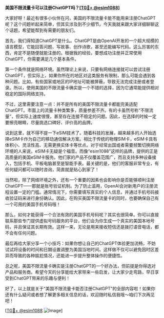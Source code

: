 **美国不限流量卡可以注册ChatGPT吗？[[TG💪+ @esim1088](https://t.me/s/esim1088)]**

大家好呀！最近有很多小伙伴在问，美国的不限流量卡能不能用来注册ChatGPT呢？这个问题听起来简单，但其实涉及到不少细节。今天我就来跟大家详细聊聊这个话题，希望能帮到有需要的朋友们。

首先，我们得知道ChatGPT是什么。ChatGPT是由OpenAI开发的一个超大规模的语言模型，它能回答问题、写故事、创作诗歌，甚至还能编写代码。这么厉害的东西，肯定不是随便就能注册的。根据我的经验，要想成功注册并正常使用ChatGPT，你需要满足几个基本条件。

第一个条件就是网络环境。虽然理论上来说，只要有网络连接就可以尝试注册ChatGPT，但实际上，如果你所在的地区对这类服务有限制，那么可能会遇到各种问题。比如，有些国家或地区的IP地址可能被屏蔽，导致无法完成注册或者登录。所以，使用美国的不限流量卡确实是一个不错的选择，因为它通常能提供相对稳定的国际网络支持。

不过，这里需要注意一点：并不是所有的美国不限流量卡都能完美适配ChatGPT。市面上的流量卡种类繁多，质量参差不齐。有的卡虽然号称“不限流量”，但实际上速度很慢，甚至存在连接不稳定的问题。因此，在选择的时候一定要擦亮眼睛，尽量挑选口碑好、评价高的品牌。

说到这里，就不得不提一下eSIM技术了。随着科技的发展，越来越多的人开始选择eSIM卡作为自己的移动通信解决方案。相比于传统的物理SIM卡，eSIM卡具有体积小、灵活性高、无需更换实体卡等优点。对于经常出国或者需要频繁切换网络环境的人来说，eSIM卡无疑是个福音。而像“esim1088”这样的品牌，提供的正是高质量的美国eSIM卡服务。他们家的产品不仅覆盖范围广，而且支持多种设备接入，包括手机、平板电脑甚至是智能手表。最关键的是，他们的客服非常专业，有任何疑问都可以随时咨询，简直就是贴心到家了！

当然啦，除了网络环境之外，还有一个重要的因素也会影响你是否能够顺利注册ChatGPT——那就是账号验证机制。为了防止滥用，OpenAI会对新用户的注册流程设置一定的门槛。通常情况下，你需要填写真实的个人信息，并通过手机号码接收验证码来进行身份确认。因此，在购买美国不限流量卡的同时，也要确保自己有一个可用的美国手机号码哦！

那么，如何才能获得一个合法有效的美国手机号码呢？其实也很简单。你可以直接联系那些专门提供虚拟号码服务的平台，他们会为你生成一个真实的美国本地号码，并且保证其长期有效。这样一来，无论是用来接收短信还是拨打语音电话，都不会有任何问题。

最后再给大家分享一个小技巧：如果你想让自己的ChatGPT体验更加流畅，不妨试试将设备的时间和日期设置调整为美国当地时间。这样做不仅可以避免因时区差异而导致的各种尴尬情况，还能进一步提升整体操作的便捷性。

总之呢，美国不限流量卡确实是注册ChatGPT的一个好办法，但前提是你得选对产品和服务商。希望今天的分享能给大家带来一些启发，让大家少走弯路，早日享受到ChatGPT带来的乐趣与便利！

好了，以上就是关于“美国不限流量卡能否注册ChatGPT”的全部内容啦！如果你还有什么疑问或者想了解更多相关信息的话，欢迎随时私信我哦～咱们下次再见吧！

[[TG💪+ @esim1088](https://t.me/s/esim1088) ![Image](https://i.postimg.cc/4NQfJmqS/Snipaste-2025-05-13-00-14-12.png)]